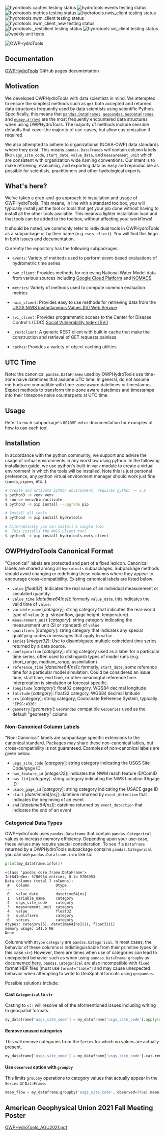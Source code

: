 ![hydrotools.caches testing status](https://github.com/noaa-owp/hydrotools/actions/workflows/run_caches.yml/badge.svg)
![hydrotools.events testing status](https://github.com/noaa-owp/hydrotools/actions/workflows/run_events.yml/badge.svg)
![hydrotools.metrics testing status](https://github.com/noaa-owp/hydrotools/actions/workflows/run_metrics.yml/badge.svg)
![hydrotools.nwis_client testing status](https://github.com/noaa-owp/hydrotools/actions/workflows/run_nwis_client.yml/badge.svg)
![hydrotools.nwm_client testing status](https://github.com/noaa-owp/hydrotools/actions/workflows/run_nwm_client.yml/badge.svg)
![hydrotools.nwm_client_new testing status](https://github.com/noaa-owp/hydrotools/actions/workflows/run_nwm_client_new.yml/badge.svg)
![hydrotools._restclient testing status](https://github.com/noaa-owp/hydrotools/actions/workflows/run_rest_client.yml/badge.svg)
![hydrotools.svi_client testing status](https://github.com/noaa-owp/hydrotools/actions/workflows/run_svi_client.yml/badge.svg)
![weekly unit tests](https://github.com/noaa-owp/hydrotools/actions/workflows/run_slow_unit_tests.yml/badge.svg)

![OWPHydroTools](https://raw.githubusercontent.com/NOAA-OWP/hydrotools/main/docs/banner.png)

## Documentation

[OWPHydroTools](https://noaa-owp.github.io/hydrotools/) GitHub pages documentation

## Motivation

We developed OWPHydroTools with data scientists in mind. We attempted to ensure the simplest methods such as `get` both accepted and returned data structures frequently used by data scientists using scientific Python. Specifically, this means that [`pandas.DataFrames`](https://pandas.pydata.org/docs/user_guide/dsintro.html#dataframe), [`geopandas.GeoDataFrames`](https://geopandas.readthedocs.io/en/latest/docs/user_guide/data_structures.html#geodataframe), and [`numpy.arrays`](https://numpy.org/doc/stable/reference/arrays.html#array-objects) are the most frequently encountered data structures when using OWPHydroTools. The majority of methods include sensible defaults that cover the majority of use-cases, but allow customization if required.

We also attempted to adhere to organizational (NOAA-OWP) data standards where they exist. This means `pandas.DataFrames` will contain column labels like `usgs_site_code`, `start_date`, `value_date`, and `measurement_unit` which are consistent with organization wide naming conventions. Our intent is to make retrieving, evaluating, and exporting data as easy and reproducible as possible for scientists, practitioners and other hydrological experts.

## What's here?

We've taken a grab-and-go approach to installation and usage of OWPHydroTools. This means, in line with a standard toolbox, you will typically install just the tool or tools that get your job done without having to install all the other tools available. This means a lighter installation load and that tools can be added to the toolbox, without affecting your workflows!

It should be noted, we commonly refer to individual tools in OWPHydroTools as a subpackage or by their name (e.g. `nwis_client`). You will find this lingo in both issues and documentation.

Currently the repository has the following subpackages:

- `events`: Variety of methods used to perform event-based evaluations of hydrometric time series
- `nwm_client`: Provides methods for retrieving National Water Model data from various sources including [Google Cloud Platform](https://console.cloud.google.com/marketplace/details/noaa-public/national-water-model) and [NOMADS](https://nomads.ncep.noaa.gov/pub/data/nccf/com/nwm/prod/)
- `metrics`: Variety of methods used to compute common evaluation metrics
- `nwis_client`: Provides easy to use methods for retrieving data from the [USGS NWIS Instantaneous Values (IV) Web Service](https://waterservices.usgs.gov/rest/IV-Service.html)
- `svi_client`: Provides programmatic access to the Center for Disease Control's (CDC) [Social Vulnerability Index (SVI)](https://www.atsdr.cdc.gov/placeandhealth/svi/index.html)

- `_restclient`: A generic REST client with built in cache that make the construction and retrieval of GET requests painless
- `caches`: Provides a variety of object caching utilities

## UTC Time

Note: the canonical `pandas.DataFrames` used by OWPHydroTools use time-zone naive datetimes that assume UTC time. In general, do not assume methods are compatible with time-zone aware datetimes or timestamps. Expect methods to transform time-zone aware datetimes and timestamps into their timezone naive counterparts at UTC time.

## Usage

Refer to each subpackage's `README.md` or documentation for examples of how to use each tool.

## Installation

In accordance with the python community, we support and advise the usage of virtual environments in any workflow using python. In the following installation guide, we use python's built-in `venv` module to create a virtual environment in which the tools will be installed. Note this is just personal preference, any python virtual environment manager should work just fine (`conda`, `pipenv`, etc. ).

```bash
# Create and activate python environment, requires python >= 3.8
$ python3 -m venv venv
$ source venv/bin/activate
$ python3 -m pip install --upgrade pip

# Install all tools
$ python3 -m pip install hydrotools

# Alternatively you can install a single tool
#  This installs the NWIS Client tool
$ python3 -m pip install hydrotools.nwis_client
```

## OWPHydroTools Canonical Format

"Canonical" labels are protected and part of a fixed lexicon. Canonical labels are shared among all `hydrotools` subpackages. Subpackage methods should avoid changing or redefining these columns where they appear to encourage cross-compatibility. Existing canonical labels are listed below:

 - `value` [*float32*]: Indicates the real value of an individual measurement or simulated quantity.
 - `value_time` [*datetime64[ns]*]: formerly `value_date`, this indicates the valid time of `value`.
 - `variable_name` [*category*]:  string category that indicates the real-world type of `value` (e.g. streamflow, gage height, temperature).
 - `measurement_unit` [*category*]: string category indicating the measurement unit (SI or standard) of `value`
 - `qualifiers` [*category*]: string category that indicates any special qualifying codes or messages that apply to `value`
 - `series` [*integer32*]: Use to disambiguate multiple coincident time series returned by a data source.
 - `configuration` [*category*]: string category used as a label for a particular time series, often used to distinguish types of model runs (e.g. short_range, medium_range, assimilation)
 - `reference_time` [*datetime64[ns]*]: formerly, `start_date`, some reference time for a particular model simulation. Could be considered an issue time, start time, end time, or other meaningful reference time. Interpretation is simulation or forecast specific.
 - `longitude` [*category*]: float32 category, WGS84 decimal longitude
 - `latitude` [*category*]: float32 category, WGS84 decimal latitude
 - `crs` [*category*]: string category, Coordinate Reference System, typically `"EPSG:4326"`
 - `geometry` [*geometry*]: `GeoPandas` compatible `GeoSeries` used as the default "geometry" column

### Non-Canonical Column Labels

"Non-Canonical" labels are subpackage specific extensions to the canonical standard. Packages may share these non-canonical lables, but cross-compatibility is not guaranteed. Examples of non-canonical labels are given below.

 - `usgs_site_code` [*category*]: string category indicating the USGS Site Code/gage ID
 - `nwm_feature_id` [*integer32*]: indicates the NWM reach feature ID/ComID
 - `nws_lid` [*category*]: string category indicating the NWS Location ID/gage ID
 - `usace_gage_id` [*category*]: string category indicating the USACE gage ID
 - `start` [*datetime64[ns]*]: datetime returned by `event_detection` that indicates the beginning of an event
 - `end` [*datetime64[ns]*]: datetime returned by `event_detection` that indicates the end of an event

### Categorical Data Types

OWPHydroTools uses `pandas.Dataframe` that contain `pandas.Categorical` values to increase memory efficiency. Depending upon your use-case, these values may require special consideration. To see if a `Dataframe` returned by a OWPHydroTools subpackage contains `pandas.Categorical` you can use `pandas.Dataframe.info` like so:

```python
print(my_dataframe.info())
```

```console
<class 'pandas.core.frame.DataFrame'>
Int64Index: 5706954 entries, 0 to 5706953
Data columns (total 7 columns):
 #   Column            Dtype         
---  ------            -----         
 0   value_date        datetime64[ns]
 1   variable_name     category      
 2   usgs_site_code    category      
 3   measurement_unit  category      
 4   value             float32       
 5   qualifiers        category      
 6   series            category      
dtypes: category(5), datetime64[ns](1), float32(1)
memory usage: 141.5 MB
None
```

Columns with `Dtype` `category` are `pandas.Categorical`. In most cases, the behavior of these columns is indistinguishable from their primitive types (in this case `str`) However, there are times when use of categories can lead to unexpected behavior such as when using `pandas.DataFrame.groupby` as documented [here](https://stackoverflow.com/questions/48471648/pandas-groupby-with-categories-with-redundant-nan). `pandas.Categorical` are also incompatible with `fixed` format HDF files (must use `format="table"`) and may cause unexpected behavior when attempting to write to GeoSpatial formats using `geopandas`.

Possible solutions include:

#### Cast `Categorical` to `str`

Casting to `str` will resolve all of the aformentioned issues including writing to geospatial formats.

```python
my_dataframe['usgs_site_code'] = my_dataframe['usgs_site_code'].apply(str)
```

#### Remove unused categories

This will remove categories from the `Series` for which no values are actually present.

```python
my_dataframe['usgs_site_code'] = my_dataframe['usgs_site_code'].cat.remove_unused_categories()
```

#### Use `observed` option with `groupby`

This limits `groupby` operations to category values that actually appear in the `Series` or `DataFrame`.

```python
mean_flow = my_dataframe.groupby('usgs_site_code', observed=True).mean()
```

## American Geophysical Union 2021 Fall Meeting Poster
[OWPHydroTools_AGU2021.pdf](https://github.com/NOAA-OWP/OWP-Presentations/blob/main/AGU/AGU%202021/Poster%20Presentations/Regina_AGU_2021.pdf)
